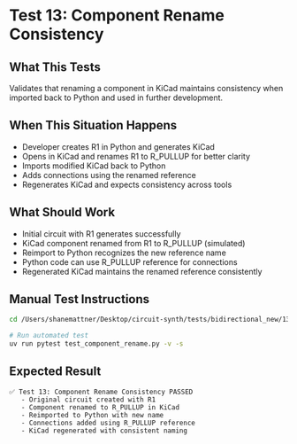 # Test 13: Component Rename Consistency

## What This Tests
Validates that renaming a component in KiCad maintains consistency when imported back to Python and used in further development.

## When This Situation Happens
- Developer creates R1 in Python and generates KiCad
- Opens in KiCad and renames R1 to R_PULLUP for better clarity
- Imports modified KiCad back to Python
- Adds connections using the renamed reference
- Regenerates KiCad and expects consistency across tools

## What Should Work
- Initial circuit with R1 generates successfully
- KiCad component renamed from R1 to R_PULLUP (simulated)
- Reimport to Python recognizes the new reference name
- Python code can use R_PULLUP reference for connections
- Regenerated KiCad maintains the renamed reference consistently

## Manual Test Instructions
```bash
cd /Users/shanemattner/Desktop/circuit-synth/tests/bidirectional_new/13_test_component_rename

# Run automated test
uv run pytest test_component_rename.py -v -s
```

## Expected Result
```
✅ Test 13: Component Rename Consistency PASSED
   - Original circuit created with R1
   - Component renamed to R_PULLUP in KiCad
   - Reimported to Python with new name
   - Connections added using R_PULLUP reference
   - KiCad regenerated with consistent naming
```
